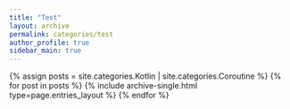```yaml
---
title: "Test"
layout: archive
permalink: categories/test
author_profile: true
sidebar_main: true
---
```



{% assign posts = site.categories.Kotlin | site.categories.Coroutine  %}
{% for post in posts %} {% include archive-single.html type=page.entries_layout %} {% endfor %}